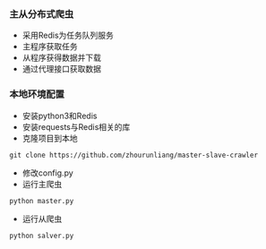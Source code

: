### 主从分布式爬虫

+ 采用Redis为任务队列服务
+ 主程序获取任务
+ 从程序获得数据并下载
+ 通过代理接口获取数据

### 本地环境配置
+ 安装python3和Redis
+ 安装requests与Redis相关的库
+ 克隆项目到本地
```
git clone https://github.com/zhourunliang/master-slave-crawler
```
+ 修改config.py
+ 运行主爬虫
```
python master.py
```
+ 运行从爬虫
```
python salver.py
```
